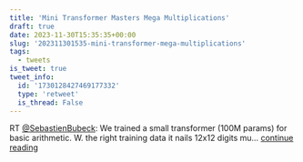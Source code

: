 ```yaml
---
title: 'Mini Transformer Masters Mega Multiplications'
draft: true
date: 2023-11-30T15:35:35+00:00
slug: '202311301535-mini-transformer-mega-multiplications'
tags:
  - tweets
is_tweet: true
tweet_info:
  id: '1730128427469177332'
  type: 'retweet'
  is_thread: False
---
```




RT [@SebastienBubeck](https://x.com/SebastienBubeck): We trained a small transformer (100M params) for basic arithmetic. W. the right training data it nails 12x12 digits mu… [continue reading](https://x.com/sytelus/status/1730128427469177332)
